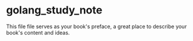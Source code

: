 # golang\_study\_note

This file file serves as your book's preface, a great place to describe your book's content and ideas.

